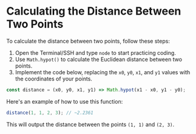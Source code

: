 # Calculating the Distance Between Two Points

To calculate the distance between two points, follow these steps:

1. Open the Terminal/SSH and type `node` to start practicing coding.
2. Use `Math.hypot()` to calculate the Euclidean distance between two points.
3. Implement the code below, replacing the `x0`, `y0`, `x1`, and `y1` values with the coordinates of your points.

```js
const distance = (x0, y0, x1, y1) => Math.hypot(x1 - x0, y1 - y0);
```

Here's an example of how to use this function:

```js
distance(1, 1, 2, 3); // ~2.2361
```

This will output the distance between the points `(1, 1)` and `(2, 3)`.
